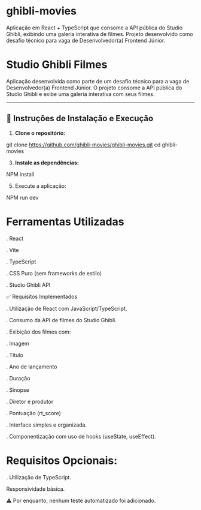 # ghibli-movies
Aplicação em React + TypeScript que consome a API pública do Studio Ghibli, exibindo uma galeria interativa de filmes. Projeto desenvolvido como desafio técnico para vaga de Desenvolvedor(a) Frontend Júnior.

#  Studio Ghibli Filmes 

Aplicação desenvolvida como parte de um desafio técnico para a vaga de Desenvolvedor(a) Frontend Júnior. O projeto consome a API pública do Studio Ghibli e exibe uma galeria interativa com seus filmes.

---

## 🚀 Instruções de Instalação e Execução

1. **Clone o repositório:**


git clone https://github.com/ghibli-movies/ghibli-movies.git
cd ghibli-movies

3.  **Instale as dependências:**

  NPM install

5.  Execute a aplicação: 

  NPM run dev

  
# Ferramentas Utilizadas
. React

. Vite

. TypeScript

. CSS Puro (sem frameworks de estilo)

. Studio Ghibli API

✅ Requisitos Implementados

. Utilização de React com JavaScript/TypeScript.

. Consumo da API de filmes do Studio Ghibli.

. Exibição dos filmes com:

. Imagem

. Título

. Ano de lançamento

. Duração

. Sinopse

. Diretor e produtor

. Pontuação (rt_score)

. Interface simples e organizada.

. Componentização com uso de hooks (useState, useEffect).

# Requisitos Opcionais:

. Utilização de TypeScript.

 Responsividade básica.

⚠️ Por enquanto, nenhum teste automatizado foi adicionado.

